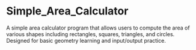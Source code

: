# Simple_Area_Calculator
A simple area calculator program that allows users to compute the area of various shapes including rectangles, squares, triangles, and circles. Designed for basic geometry learning and input/output practice.

